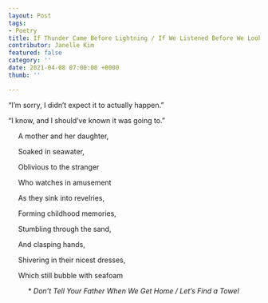 ```yaml
---
layout: Post
tags:
- Poetry
title: If Thunder Came Before Lightning / If We Listened Before We Looked
contributor: Janelle Kim
featured: false
category: ''
date: 2021-04-08 07:00:00 +0000
thumb: ''

---
```

“I’m sorry, I didn’t expect it to actually happen.”

“I know, and I should’ve known it was going to.”

&nbsp;&nbsp;&nbsp;&nbsp;&nbsp;A mother and her daughter,

&nbsp;&nbsp;&nbsp;&nbsp;&nbsp;Soaked in seawater,

&nbsp;&nbsp;&nbsp;&nbsp;&nbsp;Oblivious to the stranger

&nbsp;&nbsp;&nbsp;&nbsp;&nbsp;Who watches in amusement

&nbsp;&nbsp;&nbsp;&nbsp;&nbsp;As they sink into revelries,

&nbsp;&nbsp;&nbsp;&nbsp;&nbsp;Forming childhood memories,

&nbsp;&nbsp;&nbsp;&nbsp;&nbsp;Stumbling through the sand,

&nbsp;&nbsp;&nbsp;&nbsp;&nbsp;And clasping hands,

&nbsp;&nbsp;&nbsp;&nbsp;&nbsp;Shivering in their nicest dresses,

&nbsp;&nbsp;&nbsp;&nbsp;&nbsp;Which still bubble with seafoam

&nbsp;&nbsp;&nbsp;&nbsp;&nbsp;&nbsp;&nbsp;&nbsp;&nbsp;&nbsp;* _Don’t Tell Your Father When We Get Home / Let’s Find a Towel_